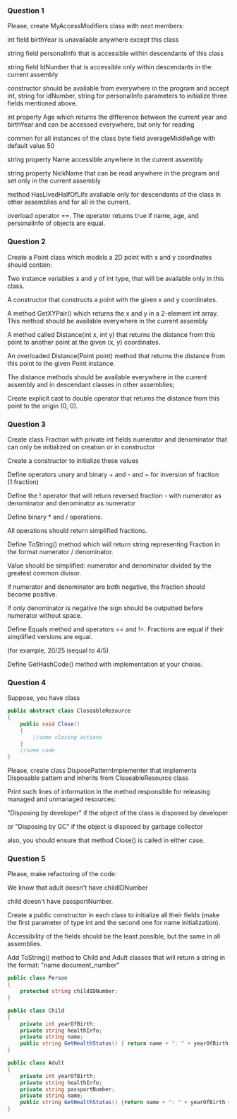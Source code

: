 ### **Question 1**

Please, create MyAccessModifiers class with next members:

int field birthYear is unavailable anywhere except this class

string field personalInfo that is accessible within descendants of this class

string field IdNumber that is accessible only within descendants in the current assembly

constructor should be available from everywhere in the program and accept int, string for idNumber, string for personalInfo parameters to initialize three fields mentioned above.

int property Age which returns the difference between the current year and birthYear and can be accessed everywhere, but only for reading

common for all instances of the class byte field averageMiddleAge with default value 50

string property Name accessible anywhere in the current assembly

string property NickName that can be read anywhere in the program and set only in the current assembly

method HasLivedHalfOfLife available only for descendants of the class in other assemblies and for all in the current.

overload operator ==. The operator returns true if name, age, and personalInfo  of objects are equal.

### **Question 2**

Create a Point class which models a 2D point with x and y coordinates should contain:

Two instance variables x and y  of int type, that will be available only in this class.

A constructor that constructs a point with the given x and y coordinates.

A method GetXYPair() which returns the x and y in a 2-element int array. This method should be available everywhere in the current assembly

A method called Distance(int x, int y) that returns the distance from this point to another point at the given (x, y) coordinates.

An overloaded Distance(Point point) method that returns the distance from this point to the given Point instance.

The distance methods should be available everywhere in the current assembly and in descendant classes in other assemblies;

Create explicit cast to double operator that returns the distance from this point to the origin (0, 0).

### **Question 3**

Create class Fraction with private int fields numerator and denominator that can only be initialized on creation or in constructor

Create a constructor to initialize these values

Define operators unary and binary + and - and ~ for inversion of fraction (1:fraction)

Define the ! operator that will return reversed fraction - with numerator as denominator and denominator as numerator

Define binary  * and / operations.

All operations should return simplified fractions.

Define ToString() method which will return string representing Fraction in the format numerator / denominator. 

Value should be simplified: numerator and denominator divided by the greatest common divisor. 

if  numerator and denominator are both negative, the fraction should become positive. 

If only denominator is negative the sign should be outputted before numerator without space.

Define Equals  method and operators == and !=. Fractions are equal if their simplified versions are equal. 

(for example, 20/25 isequal to 4/5)

Define GetHashCode() method with implementation at your choise.

### **Question 4**

Suppose, you have class

```csharp
public abstract class CloseableResource 
{         
    public void Close()         
    {             
        //some closing actions         
    }          
    //some code     
}
```

Please, create class DisposePatternImplementer that implements Disposable pattern and inherits from CloseableResource class

Print such lines of information in the method responsible for releasing managed and unmanaged resources:

"Disposing by developer" if the object of the class is disposed by developer

or "Disposing by GC" if the object is disposed by garbage collector

also, you should ensure that method Close() is called in either case.

### **Question 5**

Please, make refactoring of the code:

We know that adult  doesn't have childIDNumber 

child doesn't have passportNumber.

Create a public constructor in each class to initialize all their fields (make the first parameter of type int and the second one for name initialization).

Accessibility of the fields should be the least possible, but the same in all assemblies.

Add ToString() method to Child and Adult classes that will return a string in the format: "name document_number"
```csharp
public class Person
{
    protected string childIDNumber;
}

public class Child
{
    private int yearOfBirth;
    private string healthInfo;
    private string name;
    public string GetHealthStatus() { return name + ": " + yearOfBirth + ". " + healthInfo; }
}

public class Adult
{
    private int yearOfBirth;
    private string healthInfo;
    private string passportNumber;
    private string name;
    public string GetHealthStatus() {return name + ": " + yearOfBirth + ". " + healthInfo; }
}
```